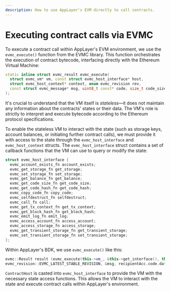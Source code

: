 ```yaml
---
description: How to use AppLayer's EVM directly to call contracts.
---
```


# Executing contract calls via EVMC

To execute a contract call within AppLayer's EVM environment, we use the `evmc_execute()` function from the EVMC library. This function orchestrates the execution of contract bytecode, interfacing directly with the Ethereum Virtual Machine:

```c++
static inline struct evmc_result evmc_execute(
  struct evmc_vm* vm, const struct evmc_host_interface* host,
  struct evmc_host_context* context, enum evmc_revision rev,
  const struct evmc_message* msg, uint8_t const* code, size_t code_size
);
```

It's crucial to understand that the VM itself is *stateless*—it does not maintain any information about the contracts' states or their data. The VM's role is strictly to interpret and execute bytecode according to the Ethereum protocol specifications.

To enable the stateless VM to interact with the state (such as storage keys, account balances, or initiating further contract calls), we must provide it with access to the state through the `evmc_host_interface` and `evmc_host_context` structs. The `evmc_host_interface` struct contains a set of callback functions that the VM can use to query or modify the state:

```c++
struct evmc_host_interface {
  evmc_account_exists_fn account_exists;
  evmc_get_storage_fn get_storage;
  evmc_set_storage_fn set_storage;
  evmc_get_balance_fn get_balance;
  evmc_get_code_size_fn get_code_size;
  evmc_get_code_hash_fn get_code_hash;
  evmc_copy_code_fn copy_code;
  evmc_selfdestruct_fn selfdestruct;
  evmc_call_fn call;
  evmc_get_tx_context_fn get_tx_context;
  evmc_get_block_hash_fn get_block_hash;
  evmc_emit_log_fn emit_log;
  evmc_access_account_fn access_account;
  evmc_access_storage_fn access_storage;
  evmc_get_transient_storage_fn get_transient_storage;
  evmc_set_transient_storage_fn set_transient_storage;
};
```

Within AppLayer's BDK, we use `evmc_execute()` like this:

```c++
evmc::Result result (evmc_execute(this->vm_, &this->get_interface(), this->to_context(),
evmc_revision::EVMC_LATEST_STABLE_REVISION, &msg, recipientAcc.code.data(), recipientAcc.code.size()));
```

`ContractHost` is casted into `evmc_host_interface` to provide the VM with the necessary state access functions. This allows the VM to interact with the state and execute contract calls within AppLayer's environment.
